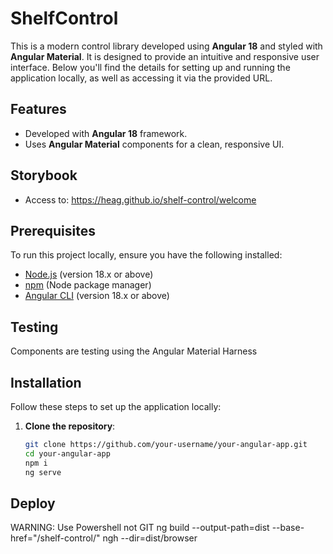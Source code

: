 # ShelfControl

This is a modern control library developed using **Angular 18** and styled with **Angular Material**. It is designed to provide an intuitive and responsive user interface. Below you'll find the details for setting up and running the application locally, as well as accessing it via the provided URL.

## Features

- Developed with **Angular 18** framework.
- Uses **Angular Material** components for a clean, responsive UI.

## Storybook
- Access to: https://heag.github.io/shelf-control/welcome

## Prerequisites

To run this project locally, ensure you have the following installed:

- [Node.js](https://nodejs.org/) (version 18.x or above)
- [npm](https://npmjs.com/) (Node package manager)
- [Angular CLI](https://angular.io/cli) (version 18.x or above)

## Testing

   Components are testing using the Angular Material Harness

## Installation

Follow these steps to set up the application locally:

1. **Clone the repository**:

   ```bash
   git clone https://github.com/your-username/your-angular-app.git
   cd your-angular-app
   npm i
   ng serve


## Deploy

   WARNING: Use Powershell not GIT
   ng build --output-path=dist --base-href="/shelf-control/"
   ngh --dir=dist/browser